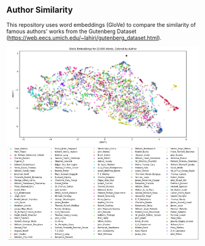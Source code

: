 ## Author Similarity
This repository uses word embeddings (GloVe) to compare the similarity of famous authors' works
from the Gutenberg Dataset (https://web.eecs.umich.edu/~lahiri/gutenberg_dataset.html).

![GloVe Visualization](https://github.com/jcanad3/author_similarity/blob/master/imgs/glov_umap_embeddings.png)
